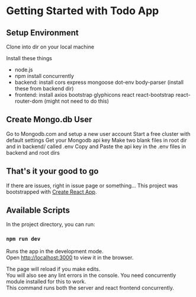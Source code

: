 # Getting Started with Todo App

## Setup Environment

Clone into dir on your local machine

Install these things
- node.js
- npm install concurrently
- backend: install cors express mongoose dot-env body-parser (install these from backend dir)
- frontend: install axios bootstrap glyphicons react react-bootstrap react-router-dom (might not need to do this)

## Create Mongo.db User

Go to Mongodb.com and setup a new user account
Start a free cluster with default settings
Get your Mongodb api key 
Make two blank files in root dir and in backend/ called .env
Copy and Paste the api key in the .env files in backend and root dirs

## That's it your good to go

If there are issues, right in issue page or something...
This project was bootstrapped with [Create React App](https://github.com/facebook/create-react-app).

## Available Scripts

In the project directory, you can run:

### `npm run dev`

Runs the app in the development mode.\
Open [http://localhost:3000](http://localhost:3000) to view it in the browser.

The page will reload if you make edits.\
You will also see any lint errors in the console.
You need concurrently module installed for this to work.\
This command runs both the server and react frontend concurrently.

